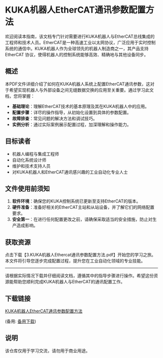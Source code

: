 # KUKA机器人EtherCAT通讯参数配置方法

欢迎阅读本指南，该文档专门针对需要进行KUKA机器人与EtherCAT总线集成的工程师和技术人员。EtherCAT是一种高速工业以太网协议，广泛应用于实时控制系统的通信中。KUKA机器人作为全球领先的机器人制造商之一，其产品支持 EtherCAT 协议，使得机器人的控制系统能够高效、精确地与其他设备同步。

## 概述

本PDF文件详细介绍了如何在KUKA机器人系统上配置EtherCAT通讯参数，这对于希望实现机器人与外部设备之间无缝数据交换的应用至关重要。通过学习此文档，您将掌握：

- **基础理论**：理解EtherCAT技术的基本原理及其在KUKA机器人中的应用。
- **配置步骤**：详尽的操作指导，从初始化设置到具体的参数配置。
- **故障排查**：常见问题的解决方法和调试技巧。
- **实例分析**：通过实际案例展示配置过程，加深理解和操作能力。

## 目标读者

- 机器人编程与集成工程师
- 自动化系统设计师
- 维护和技术支持人员
- 对KUKA机器人和EtherCAT通讯感兴趣的工业自动化专业人士

## 文件使用前须知

1. **软件环境**：确保您的KUKA控制系统已更新至支持EtherCAT的版本。
2. **硬件准备**：准备好相关的EtherCAT主站和从站设备，并了解它们的网络配置要求。
3. **安全第一**：在进行任何配置更改之前，请确保采取适当的安全措施，防止对生产造成影响。

## 获取资源

点击下载【3.KUKA机器人Ethercat通讯参数配置方法.pdf】开始您的学习之旅。本文件将引导您逐步完成配置过程，提升您在工业自动化领域的专业技能。

---

请根据实际情况下载并仔细阅读文档，遵循其中的指导步骤进行操作。希望这份资源能帮助您顺利完成KUKA机器人与EtherCAT的通讯配置工作。

## 下载链接
[KUKA机器人EtherCAT通讯参数配置方法](https://pan.quark.cn/s/d509fe06f65f) 

(备用: [备用下载](https://pan.baidu.com/s/1yqcWFoGahgJKM4EPa9qJCw?pwd=1234))

## 说明

该仓库仅用于学习交流，请勿用于商业用途。
